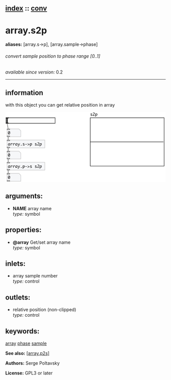 [index](index.html) :: [conv](category_conv.html)
---

# array.s2p
**aliases:** [array.s-&gt;p], [array.sample-&gt;phase]


###### convert sample position to phase range [0..1]

*available since version:* 0.2

---


## information
with this object you can get relative position in array


[![example](../examples/img/array.s2p.jpg)](../examples/pd/array.s2p.pd)



## arguments:

* **NAME**
array name<br>
_type:_ symbol<br>





## properties:

* **@array** 
Get/set array name<br>
_type:_ symbol<br>



## inlets:

* array sample number<br>
_type:_ control



## outlets:

* relative position (non-clipped)<br>
_type:_ control



## keywords:

[array](keywords/array.html)
[phase](keywords/phase.html)
[sample](keywords/sample.html)



**See also:**
[\[array.p2s\]](array.p2s.html)




**Authors:** Serge Poltavsky




**License:** GPL3 or later





